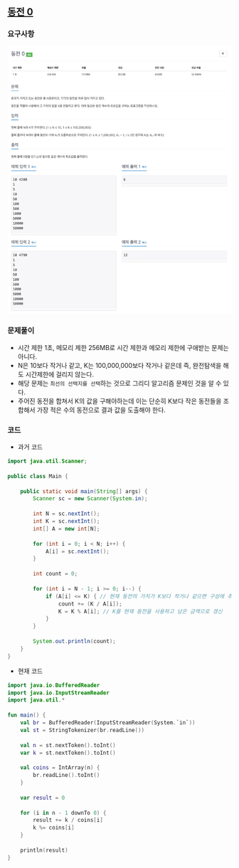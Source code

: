 ## [동전 0](https://www.acmicpc.net/problem/11047)

### 요구사항
![img.png](img.png)

### 문제풀이
* 시간 제한 1초, 메모리 제한 256MB로 시간 제한과 메모리 제한에 구애받는 문제는 아니다.
* N은 10보다 작거나 같고, K는 100,000,000보다 작거나 같은데 즉, 완전탐색을 해도 시간제한에 걸리지 않는다.
* 해당 문제는 `최선의 선택지를 선택`하는 것으로 그리디 알고리즘 문제인 것을 알 수 있다.
* 주어진 동전을 합쳐서 K의 값을 구해야하는데 이는 단순히 K보다 작은 동전들을 조합해서 가장 적은 수의 동전으로 결과 값을 도출해야 한다.

### 코드
* 과거 코드
```java
import java.util.Scanner;

public class Main {

    public static void main(String[] args) {
        Scanner sc = new Scanner(System.in);

        int N = sc.nextInt();
        int K = sc.nextInt();
        int[] A = new int[N];

        for (int i = 0; i < N; i++) {
            A[i] = sc.nextInt();
        }

        int count = 0;

        for (int i = N - 1; i >= 0; i--) {
            if (A[i] <= K) { // 현재 동전의 가치가 K보다 작거나 같으면 구성에 추가
                count += (K / A[i]);
                K = K % A[i]; // K를 현재 동전을 사용하고 남은 금액으로 갱신
            }
        }

        System.out.println(count);
    }
}
```
* 현재 코드
```kotlin
import java.io.BufferedReader
import java.io.InputStreamReader
import java.util.*

fun main() {
    val br = BufferedReader(InputStreamReader(System.`in`))
    val st = StringTokenizer(br.readLine())

    val n = st.nextToken().toInt()
    var k = st.nextToken().toInt()

    val coins = IntArray(n) {
        br.readLine().toInt()
    }

    var result = 0

    for (i in n - 1 downTo 0) {
        result += k / coins[i]
        k %= coins[i]
    }

    println(result)
}
```